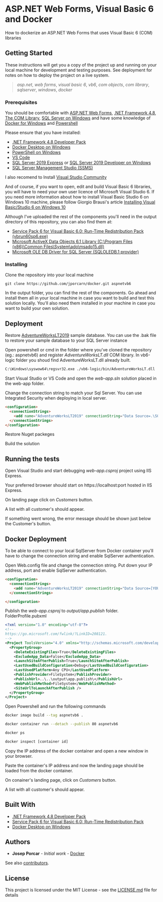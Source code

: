 # ASP.NET Web Forms, Visual Basic 6 and Docker
How to dockerize an ASP.NET Web Forms that uses Visual Basic 6 (COM) libraries

## Getting Started

These instructions will get you a copy of the project up and running on your local machine for development and testing purposes. See deployment for notes on how to deploy the project on a live system.

> <em>asp.net</em>, <em>web forms</em>, <em>visual basic 6</em>, <em>vb6</em>, <em>com objects</em>, <em>com library</em>, <em>sqlserver</em>, <em>windows</em>, <em>docker</em>

### Prerequisites

You should be comfortable with [ASP.NET Web Forms](https://dotnet.microsoft.com/apps/aspnet/web-forms), [.NET Framework 4.8](https://dotnet.microsoft.com/download/dotnet-framework/net48), [The COM Library](https://docs.microsoft.com/en-us/windows/win32/com/the-com-library), [SQL Server on Windows](https://www.microsoft.com/en-US/sql-server/sql-server-downloads) and have some knowledge of [Docker for Windows](https://docs.docker.com/docker-for-windows/install/) and [Powershell](https://docs.microsoft.com/en-us/powershell/scripting/install/installing-powershell?view=powershell-7.1)

Please ensure that you have installed:
* [.NET Framework 4.8 Developer Pack](https://dotnet.microsoft.com/download/dotnet-framework/net48)
* [Docker Desktop on Windows](https://docs.docker.com/docker-for-windows/install/)
* [PowerShell on Windows](https://docs.microsoft.com/en-us/powershell/scripting/install/installing-powershell-core-on-windows?view=powershell-7.1)
* [VS Code](https://code.visualstudio.com/)
* [SQL Server 2019 Express](https://www.microsoft.com/en-US/sql-server/sql-server-downloads) or [SQL Server 2019 Developer on Windows](https://www.microsoft.com/en-US/sql-server/sql-server-downloads)
* [SQL Server Management Studio (SSMS)](https://docs.microsoft.com/en-us/sql/ssms/download-sql-server-management-studio-ssms?view=sql-server-ver15)

I also recomend to Install [Visual Studio Community](https://visualstudio.microsoft.com/downloads/)

And of course, if you want to open, edit and build Visual Basic 6 libraries, you will have to need your own user licence of Microsoft Visual Studio 6.
If you need more information about how to install Visual Basic Studio 6 on Windows 10 machine, please follow Giorgio Brausi's article [Installing Visual Basic/Studio 6 on Windows 10](http://nuke.vbcorner.net/Articles/VB60/VisualStudio6Installer/tabid/93/language/en-US/Default.aspx)

Although I've uploaded the rest of the components you'll need in the output directory of this repository, you can also find them at:

* [Service Pack 6 for Visual Basic 6.0: Run-Time Redistribution Pack (vbrun60sp6.exe)](https://www.microsoft.com/en-us/download/details.aspx?id=24417) 
* [Microsoft ActiveX Data Objects 6.1 Library (C:\Program Files (x86)\Common Files\System\ado\msado15.dll)](https://www.microsoft.com/en-gb/download/details.aspx?id=13255)
* [Microsoft OLE DB Driver for SQL Server (SQLOLEDB.1 provider)](https://docs.microsoft.com/en-us/sql/connect/oledb/oledb-driver-for-sql-server?view=sql-server-ver15)


### Installing


Clone the repository into your local machine

```
git clone https://github.com/jporcarn/docker.git aspnetvb6
```

In the output folder, you can find the rest of the components.
Go ahead and install them all in your local machine in case you want to build and test this solution locally. You'll also need them installed in your machine in case you want to build your own solution.


## Deployment

Restore [AdventureWorksLT2019](https://docs.microsoft.com/en-us/sql/samples/adventureworks-install-configure?view=sql-server-ver15&tabs=ssms) sample database. You can use the .bak file to restore your sample database to your SQL Server instance

Open powershell or cmd in the folder where you've cloned the repository (eg.: aspnetvb6) and register <em>AdventureWorksLT.dll</em> COM library.
In vb6-logic folder you shoud find AdventureWorksLT.dll already built. 
```bash
C:\Windows\syswow64\regsvr32.exe ./vb6-logic/bin/AdventureWorksLT.dll
```

Start Visual Studio or VS Code and open the <em>web-app.sln</em> solution placed in the web-app folder.

Change the connection string to match your Sql Server. You can use Integrated Security when deploying in local server.
```html
<configuration>
  <connectionStrings>
    <add name="AdventureWorksLT2019" connectionString="Data Source=.\SQLEXPRESS;Initial Catalog=AdventureWorksLT2019;Integrated Security=SSPI;" providerName="System.Data.SqlClient" />
  </connectionStrings>
</configuration>
```

Restore Nuget packeges

Build the solution


## Running the tests

Open Visual Studio and start debugging <em>web-app.csproj</em> project using IIS Express.

Your preferred browser should start on https://localhost:port hosted in IIS Express.

On landing page click on <em>Customers</em> button.

A list with all customer's should appear.

If something went wrong, the error message should be shown just below the Customer's button.

## Docker Deployment 

To be able to connect to your local SqlServer from Docker container you'll have to change the connection string and enable SqlServer authentication.

Open Web.config file and change the connection string. Put down your IP address, port and enable SqlServer authentication.
```html
<configuration>
  <connectionStrings>
    <add name="AdventureWorksLT2019" connectionString="Data Source=[YOUR HOST IP]\SQLEXPRESS,1433;Initial Catalog=AdventureWorksLT2019;User ID=sa;Password=[SA PASSWORD];" />
  </connectionStrings>

</configuration>
```

Publish the <em>web-app.csproj</em> to <em>output/app.publish</em> folder.
FolderProfile.pubxml
```xml
<?xml version="1.0" encoding="utf-8"?>
<!--
https://go.microsoft.com/fwlink/?LinkID=208121. 
-->
<Project ToolsVersion="4.0" xmlns="http://schemas.microsoft.com/developer/msbuild/2003">
  <PropertyGroup>
    <DeleteExistingFiles>True</DeleteExistingFiles>
    <ExcludeApp_Data>False</ExcludeApp_Data>
    <LaunchSiteAfterPublish>True</LaunchSiteAfterPublish>
    <LastUsedBuildConfiguration>Debug</LastUsedBuildConfiguration>
    <LastUsedPlatform>Any CPU</LastUsedPlatform>
    <PublishProvider>FileSystem</PublishProvider>
    <PublishUrl>..\..\output\app.publish\</PublishUrl>
    <WebPublishMethod>FileSystem</WebPublishMethod>
    <SiteUrlToLaunchAfterPublish />
  </PropertyGroup>
</Project>
```

Open Powershell and run the following commands
```bash
docker image build --tag aspnetvb6 .
```

```bash
docker container run --detach --publish 80 aspnetvb6
```

```bash
docker ps
```

```bash
docker inspect [container id]
```

Copy the IP address of the docker container and open a new window in your browser.

Paste the container's IP address and now the landing page should be loaded from the docker container.

On conainer's landing page, click on <em>Customers</em> button.

A list with all customer's should appear.

## Built With

* [.NET Framework 4.8 Developer Pack](https://dotnet.microsoft.com/download/dotnet-framework/net48)
* [Service Pack 6 for Visual Basic 6.0: Run-Time Redistribution Pack](https://www.microsoft.com/en-us/download/details.aspx?id=24417)
* [Docker Desktop on Windows](https://docs.docker.com/docker-for-windows/install/)


## Authors

* **Josep Porcar** - *Initial work* - [Docker](https://github.com/jporcarn/docker)

See also [contributors](https://github.com/jporcarn).

## License

This project is licensed under the MIT License - see the [LICENSE.md](LICENSE.md) file for details